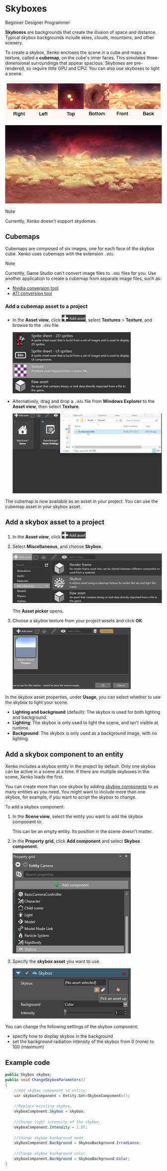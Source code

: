 # Skyboxes
<span class="label label-doc-level">Beginner</span>
<span class="label label-doc-audience">Designer</span>
<span class="label label-doc-audience">Programmer</span>

**Skyboxes** are backgrounds that create the illusion of space and distance. Typical skybox backgrounds include skies, clouds, mountains, and other scenery.

To create a skybox, Xenko encloses the scene in a cube and maps a texture, called a **cubemap**, on the cube's inner faces. This simulates three-dimensional surroundings that appear spacious. Skyboxes are pre-rendered, so require little GPU and CPU. You can also use skyboxes to light a scene.

![Distant planet skybox](media/skybox-disassembled.png)

![Merged skybox](media/skybox-assembled.png)

> [!Note]
> Currently, Xenko doesn't support skydomes.

## Cubemaps

Cubemaps are composed of six images, one for each face of the skybox cube. Xenko uses cubemaps with the extension `.dds`.

> [!Note]
> Currently, Game Studio can't convert image files to `.dds` files for you.
> Use another application to create a cubemap from separate image files, such as:
> * [Nvidia conversion tool](https://developer.nvidia.com/nvidia-texture-tools-adobe-photoshop)
> * [ATI conversion tool](http://developer.amd.com/tools-and-sdks/archive/games-cgi/cubemapgen)

### Add a cubemap asset to a project

* In the **Asset view**, click ![](media/engine-skybox-add-new-asset-button.png), select **Textures** > **Texture**, and browse to the `.dds` file.

    ![Select texture as asset type](media/engine-skybox-select-asset-type.png)

* Alternatively, drag and drop a `.dds` file from **Windows Explorer** to the **Asset view**, then select **Texture**.

    ![Drag and drop background texture](media/engine-skybox-drag-and-drop-background-texture.gif)

The cubemap is now available as an asset in your project. You can use the cubemap asset in your skybox asset.

## Add a skybox asset to a project

1. In the **Asset view**, click ![](media/engine-skybox-add-new-asset-button.png)
2. Select **Miscellaneous**, and choose **Skybox**.

    ![Choose asset type](media/engine-skybox-choose-asset-type.png)

    The **Asset picker** opens.

3. Choose a skybox texture from your project assets and click **OK**.
    
    ![Choose texture](media/engine-skybox-select-skybox-texture.png)

In the skybox asset properties, under **Usage**, you can select whether to use the skybox to light your scene.

* **Lighting and background** (default): The skybox is used for both lighting and background.
* **Lighting**: The skybox is only used to light the scene, and isn't visible at runtime.
* **Background**: The skybox is only used as a background image, with no lighting.

## Add a skybox component to an entity

Xenko includes a skybox entity in the project by default. Only one skybox can be active in a scene at a time. If there are multiple skyboxes in the scene, Xenko loads the first. 

You can create more than one skybox by adding [skybox components](xref:SiliconStudio.Xenko.Engine.SkyboxComponent) to as many entities as you need. You might want to include more than one skybox, for example, if you want to script the skybox to change.

To add a skybox component:

1. In the **Scene view**, select the entity you want to add the skybox component to. 

    This can be an empty entity. Its position in the scene doesn't matter.

2. In the **Property grid**, click **Add component** and select **Skybox component**.

    ![Add skybox component](media/engine-skybox-add-skybox-component.png)

3. Specify the **skybox asset** you want to use.

    ![Skybox component properties](media/engine-skybox-skybox-components-properties.png)

You can change the following settings of the skybox component:

* specify how to display skybox in the background
* set the background radiation intensity of the skybox from 0 (none) to 100 (maximum)

## Example code

```cs
public Skybox skybox;
public void ChangeSkyboxParameters()
{
    //Add skybox component to entity.
    var skyboxComponent = Entity.Get<SkyboxComponent>();

    //Replace existing skybox.
    skyboxComponent.Skybox = skybox;
    
    //Change light intensity of the skybox.
    skyboxComponent.Intensity = 1.5f;

    //Change skybox background mode.
    skyboxComponent.Background = SkyboxBackground.Irradiance;

    //Change skybox background color.
    skyboxComponent.Background = SkyboxBackground.Color;
}
```